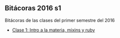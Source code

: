 ## Bitácoras 2016 s1

Bitácoras de las clases del primer semestre del 2016

 - [Clase 1: Intro a la materia, mixins y ruby](clase_1.md)
